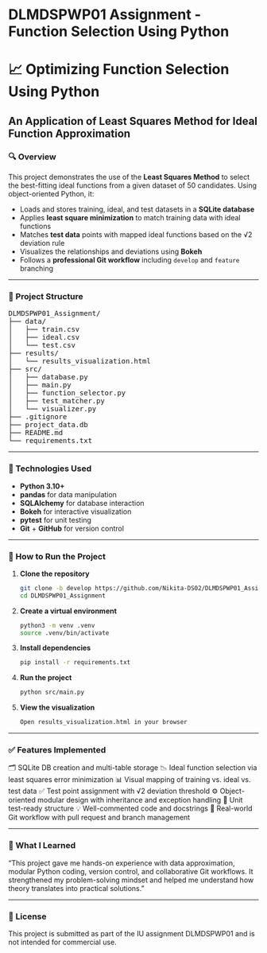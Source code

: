 # DLMDSPWP01 Assignment - Function Selection Using Python


# 📈 Optimizing Function Selection Using Python  
## An Application of Least Squares Method for Ideal Function Approximation

### 🔍 Overview

This project demonstrates the use of the **Least Squares Method** to select the best-fitting ideal functions from a given dataset of 50 candidates. Using object-oriented Python, it:

- Loads and stores training, ideal, and test datasets in a **SQLite database**
- Applies **least square minimization** to match training data with ideal functions
- Matches **test data** points with mapped ideal functions based on the √2 deviation rule
- Visualizes the relationships and deviations using **Bokeh**
- Follows a **professional Git workflow** including `develop` and `feature` branching

---

### 📁 Project Structure

<pre>
DLMDSPWP01_Assignment/
├── data/
│   ├── train.csv
│   ├── ideal.csv
│   └── test.csv
├── results/
│   └── results_visualization.html
├── src/
│   ├── database.py
│   ├── main.py
│   ├── function_selector.py
│   ├── test_matcher.py
│   └── visualizer.py
├── .gitignore
├── project_data.db
├── README.md
└── requirements.txt
</pre>


---

### 📌 Technologies Used

- **Python 3.10+**
- **pandas** for data manipulation
- **SQLAlchemy** for database interaction
- **Bokeh** for interactive visualization
- **pytest** for unit testing
- **Git** + **GitHub** for version control

---

### 🔧 How to Run the Project

1. **Clone the repository**
   ```bash
   git clone -b develop https://github.com/Nikita-DS02/DLMDSPWP01_Assignment.git
   cd DLMDSPWP01_Assignment

2. **Create a virtual environment**
     ```bash
    python3 -m venv .venv
    source .venv/bin/activate

3. **Install dependencies**
     ```bash
    pip install -r requirements.txt

4. **Run the project**  
     ```bash
    python src/main.py

5. **View the visualization**
     ```bash
    Open results_visualization.html in your browser

---

### ✅ Features Implemented
🗂️ SQLite DB creation and multi-table storage
📉 Ideal function selection via least squares error minimization
📊 Visual mapping of training vs. ideal vs. test data
✅ Test point assignment with √2 deviation threshold
⚙️ Object-oriented modular design with inheritance and exception handling
🧪 Unit test-ready structure
💡 Well-commented code and docstrings
🔁 Real-world Git workflow with pull request and branch management

---

### 🧠 What I Learned
“This project gave me hands-on experience with data approximation, modular Python coding, version control, and collaborative Git workflows. It strengthened my problem-solving mindset and helped me understand how theory translates into practical solutions.”

---

### 📜 License
This project is submitted as part of the IU assignment DLMDSPWP01 and is not intended for commercial use.

